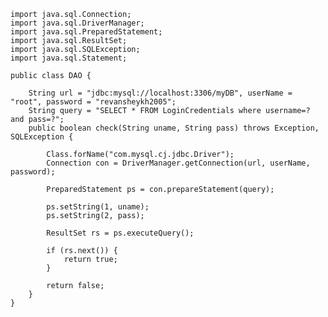 
	import java.sql.Connection;
	import java.sql.DriverManager;
	import java.sql.PreparedStatement;
	import java.sql.ResultSet;
	import java.sql.SQLException;
	import java.sql.Statement;
	
	public class DAO {
		
		String url = "jdbc:mysql://localhost:3306/myDB", userName = "root", password = "revansheykh2005";
		String query = "SELECT * FROM LoginCredentials where username=? and pass=?";
		public boolean check(String uname, String pass) throws Exception, SQLException {
	
	        Class.forName("com.mysql.cj.jdbc.Driver"); 
	     	Connection con = DriverManager.getConnection(url, userName, password);
	     	
	     	PreparedStatement ps = con.prepareStatement(query);
	        
	     	ps.setString(1, uname);
	     	ps.setString(2, pass);
	        
	     	ResultSet rs = ps.executeQuery();
	     	
	     	if (rs.next()) {
	     		return true;
	     	}
	     	
	        return false;
		}
	}
